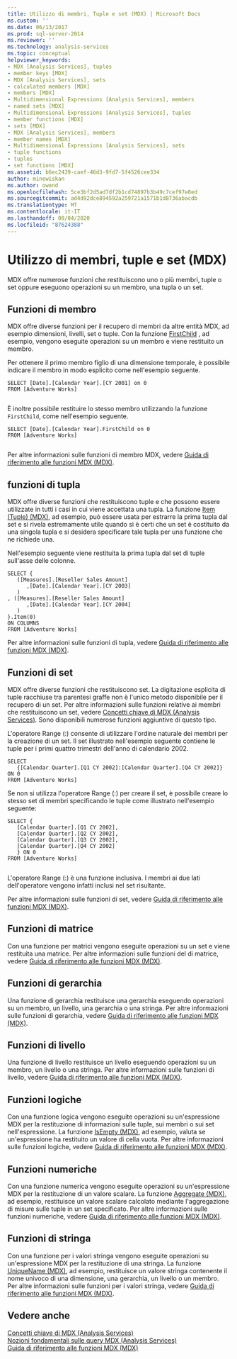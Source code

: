 ```yaml
---
title: Utilizzo di membri, Tuple e set (MDX) | Microsoft Docs
ms.custom: ''
ms.date: 06/13/2017
ms.prod: sql-server-2014
ms.reviewer: ''
ms.technology: analysis-services
ms.topic: conceptual
helpviewer_keywords:
- MDX [Analysis Services], tuples
- member keys [MDX]
- MDX [Analysis Services], sets
- calculated members [MDX]
- members [MDX]
- Multidimensional Expressions [Analysis Services], members
- named sets [MDX]
- Multidimensional Expressions [Analysis Services], tuples
- member functions [MDX]
- sets [MDX]
- MDX [Analysis Services], members
- member names [MDX]
- Multidimensional Expressions [Analysis Services], sets
- tuple functions
- tuples
- set functions [MDX]
ms.assetid: b6ec2439-caef-46d3-9fd7-5f4526cee334
author: minewiskan
ms.author: owend
ms.openlocfilehash: 5ce3bf2d5ad7df2b1cd74897b3b49c7cef97e8ed
ms.sourcegitcommit: ad4d92dce894592a259721a1571b1d8736abacdb
ms.translationtype: MT
ms.contentlocale: it-IT
ms.lasthandoff: 08/04/2020
ms.locfileid: "87624388"
---
```

# <a name="working-with-members-tuples-and-sets-mdx"></a>Utilizzo di membri, tuple e set (MDX)
  MDX offre numerose funzioni che restituiscono uno o più membri, tuple o set oppure eseguono operazioni su un membro, una tupla o un set.  
  
## <a name="member-functions"></a>Funzioni di membro  
 MDX offre diverse funzioni per il recupero di membri da altre entità MDX, ad esempio dimensioni, livelli, set o tuple. Con la funzione [FirstChild](/sql/mdx/firstchild-mdx) , ad esempio, vengono eseguite operazioni su un membro e viene restituito un membro.  
  
 Per ottenere il primo membro figlio di una dimensione temporale, è possibile indicare il membro in modo esplicito come nell'esempio seguente.  
  
```  
SELECT [Date].[Calendar Year].[CY 2001] on 0  
FROM [Adventure Works]  
  
```  
  
 È inoltre possibile restituire lo stesso membro utilizzando la funzione `FirstChild`, come nell'esempio seguente.  
  
```  
SELECT [Date].[Calendar Year].FirstChild on 0  
FROM [Adventure Works]  
  
```  
  
 Per altre informazioni sulle funzioni di membro MDX, vedere [Guida di riferimento alle funzioni MDX &#40;MDX&#41;](/sql/mdx/mdx-function-reference-mdx).  
  
## <a name="tuple-functions"></a>funzioni di tupla  
 MDX offre diverse funzioni che restituiscono tuple e che possono essere utilizzate in tutti i casi in cui viene accettata una tupla. La funzione [Item &#40;Tuple&#41; &#40;MDX&#41;](/sql/mdx/item-tuple-mdx), ad esempio, può essere usata per estrarre la prima tupla dal set e si rivela estremamente utile quando si è certi che un set è costituito da una singola tupla e si desidera specificare tale tupla per una funzione che ne richiede una.  
  
 Nell'esempio seguente viene restituita la prima tupla dal set di tuple sull'asse delle colonne.  
  
```  
SELECT {  
   ([Measures].[Reseller Sales Amount]  
      ,[Date].[Calendar Year].[CY 2003]  
   )  
, ([Measures].[Reseller Sales Amount]  
      ,[Date].[Calendar Year].[CY 2004]  
   )  
}.Item(0)  
ON COLUMNS   
FROM [Adventure Works]  
```  
  
 Per altre informazioni sulle funzioni di tupla, vedere [Guida di riferimento alle funzioni MDX &#40;MDX&#41;](/sql/mdx/mdx-function-reference-mdx).  
  
## <a name="set-functions"></a>Funzioni di set  
 MDX offre diverse funzioni che restituiscono set. La digitazione esplicita di tuple racchiuse tra parentesi graffe non è l'unico metodo disponibile per il recupero di un set. Per altre informazioni sulle funzioni relative ai membri che restituiscono un set, vedere [Concetti chiave di MDX &#40;Analysis Services&#41;](../key-concepts-in-mdx-analysis-services.md). Sono disponibili numerose funzioni aggiuntive di questo tipo.  
  
 L'operatore Range (:) consente di utilizzare l'ordine naturale dei membri per la creazione di un set. Il set illustrato nell'esempio seguente contiene le tuple per i primi quattro trimestri dell'anno di calendario 2002.  
  
```  
SELECT   
   {[Calendar Quarter].[Q1 CY 2002]:[Calendar Quarter].[Q4 CY 2002]}   
ON 0  
FROM [Adventure Works]  
```  
  
 Se non si utilizza l'operatore Range (:) per creare il set, è possibile creare lo stesso set di membri specificando le tuple come illustrato nell'esempio seguente:  
  
```  
SELECT {  
   [Calendar Quarter].[Q1 CY 2002],   
   [Calendar Quarter].[Q2 CY 2002],   
   [Calendar Quarter].[Q3 CY 2002],   
   [Calendar Quarter].[Q4 CY 2002]  
   } ON 0  
FROM [Adventure Works]  
  
```  
  
 L'operatore Range (:) è una funzione inclusiva. I membri ai due lati dell'operatore vengono infatti inclusi nel set risultante.  
  
 Per altre informazioni sulle funzioni di set, vedere [Guida di riferimento alle funzioni MDX &#40;MDX&#41;](/sql/mdx/mdx-function-reference-mdx).  
  
## <a name="array-functions"></a>Funzioni di matrice  
 Con una funzione per matrici vengono eseguite operazioni su un set e viene restituita una matrice. Per altre informazioni sulle funzioni del di matrice, vedere [Guida di riferimento alle funzioni MDX &#40;MDX&#41;](/sql/mdx/mdx-function-reference-mdx).  
  
## <a name="hierarchy-functions"></a>Funzioni di gerarchia  
 Una funzione di gerarchia restituisce una gerarchia eseguendo operazioni su un membro, un livello, una gerarchia o una stringa. Per altre informazioni sulle funzioni di gerarchia, vedere [Guida di riferimento alle funzioni MDX &#40;MDX&#41;](/sql/mdx/mdx-function-reference-mdx).  
  
## <a name="level-functions"></a>Funzioni di livello  
 Una funzione di livello restituisce un livello eseguendo operazioni su un membro, un livello o una stringa. Per altre informazioni sulle funzioni di livello, vedere [Guida di riferimento alle funzioni MDX &#40;MDX&#41;](/sql/mdx/mdx-function-reference-mdx).  
  
## <a name="logical-functions"></a>Funzioni logiche  
 Con una funzione logica vengono eseguite operazioni su un'espressione MDX per la restituzione di informazioni sulle tuple, sui membri o sui set nell'espressione. La funzione [IsEmpty &#40;MDX&#41;](/sql/mdx/isempty-mdx), ad esempio, valuta se un'espressione ha restituito un valore di cella vuota. Per altre informazioni sulle funzioni logiche, vedere [Guida di riferimento alle funzioni MDX &#40;MDX&#41;](/sql/mdx/mdx-function-reference-mdx).  
  
## <a name="numeric-functions"></a>Funzioni numeriche  
 Con una funzione numerica vengono eseguite operazioni su un'espressione MDX per la restituzione di un valore scalare. La funzione [Aggregate &#40;MDX&#41;](/sql/mdx/aggregate-mdx), ad esempio, restituisce un valore scalare calcolato mediante l'aggregazione di misure sulle tuple in un set specificato. Per altre informazioni sulle funzioni numeriche, vedere [Guida di riferimento alle funzioni MDX &#40;MDX&#41;](/sql/mdx/mdx-function-reference-mdx).  
  
## <a name="string-functions"></a>Funzioni di stringa  
 Con una funzione per i valori stringa vengono eseguite operazioni su un'espressione MDX per la restituzione di una stringa. La funzione [UniqueName &#40;MDX&#41;](/sql/mdx/uniquename-mdx), ad esempio, restituisce un valore stringa contenente il nome univoco di una dimensione, una gerarchia, un livello o un membro. Per altre informazioni sulle funzioni per i valori stringa, vedere [Guida di riferimento alle funzioni MDX &#40;MDX&#41;](/sql/mdx/mdx-function-reference-mdx).  
  
## <a name="see-also"></a>Vedere anche  
 [Concetti chiave di MDX &#40;Analysis Services&#41;](../key-concepts-in-mdx-analysis-services.md)   
 [Nozioni fondamentali sulle query MDX &#40;Analysis Services&#41;](mdx-query-fundamentals-analysis-services.md)   
 [Guida di riferimento alle funzioni MDX &#40;MDX&#41;](/sql/mdx/mdx-function-reference-mdx)  
  
  
